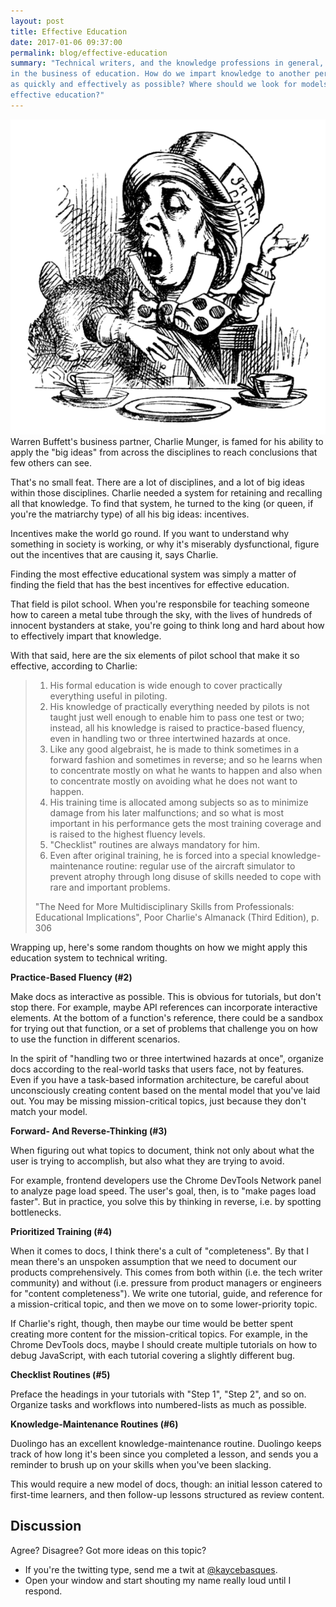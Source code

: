 ```yaml
---
layout: post
title: Effective Education
date: 2017-01-06 09:37:00
permalink: blog/effective-education
summary: "Technical writers, and the knowledge professions in general, are
in the business of education. How do we impart knowledge to another person
as quickly and effectively as possible? Where should we look for models of
effective education?"
---
```


<p>
  <img src="/imgs/mh.svg" class="content__leader"
       alt="An Irrelevant Image Of The Mad Hatter"/>
  Warren Buffett's business partner, Charlie Munger, is famed for his ability
  to apply the "big ideas" from across the disciplines to reach conclusions
  that few others can see.
</p>

That's no small feat. There are a lot of disciplines, and a lot of
big ideas within those disciplines. Charlie needed a system for retaining and
recalling all that knowledge. To find that system, he turned to the king (or
queen, if you're the matriarchy type) of all his big ideas: incentives.

Incentives make the world go round. If you want to understand
why something in society is working, or why it's miserably dysfunctional,
figure out the incentives that are causing it, says Charlie.

Finding the most effective educational system was simply a matter of finding
the field that has the best incentives for effective education.

That field is pilot school. When you're responsbile for teaching someone how
to careen a metal tube through the sky, with the lives of hundreds of innocent 
bystanders at stake, you're going to think long and hard about how to
effectively impart that knowledge.

With that said, here are the six elements of pilot school that make it so
effective, according to Charlie:

<blockquote class="content__quote">
  <ol class="content__quote-list">
    <li>
      His formal education is wide enough to cover practically everything
      useful in piloting.
    </li>
    <li>
      His knowledge of practically everything needed by pilots is not taught
      just well enough to enable him to pass one test or two; instead, all his
      knowledge is raised to practice-based fluency, even in handling two or
      three intertwined hazards at once.
    </li>
    <li>
      Like any good algebraist, he is made to think sometimes in a forward
      fashion and sometimes in reverse; and so he learns when to concentrate
      mostly on what he wants to happen and also when to concentrate mostly
      on avoiding what he does not want to happen.
    </li>
    <li>
      His training time is allocated among subjects so as to minimize damage
      from his later malfunctions; and so what is most important in his
      performance gets the most training coverage and is raised to the highest
      fluency levels.
    </li>
    <li>
      "Checklist" routines are always mandatory for him.
    </li>
    <li>
      Even after original training, he is forced into a special
      knowledge-maintenance routine: regular use of the aircraft simulator to
      prevent atrophy through long disuse of skills needed to cope with rare
      and important problems.
    </li>
  </ol>
  <p class="content__quote-citation">
    "The Need for More Multidisciplinary Skills from Professionals:
    Educational Implications", Poor Charlie's Almanack (Third Edition), p. 306
  </p>
</blockquote>

Wrapping up, here's some random thoughts on how we might apply this
education system to technical writing.

**Practice-Based Fluency (#2)**

Make docs as interactive as possible. This is obvious for tutorials, but don't
stop there. For example, maybe API references can incorporate interactive
elements. At the bottom of a function's reference, there could be a sandbox
for trying out that function, or a set of problems that challenge you on how
to use the function in different scenarios.

In the spirit of "handling two or three intertwined hazards at once",
organize docs according to the real-world tasks that users face, not by
features. Even if you have a task-based information architecture, be careful
about unconsciously creating content based on the mental model that you've
laid out. You may be missing mission-critical topics, just because they don't
match your model.

**Forward- And Reverse-Thinking (#3)**

When figuring out what topics to document, think not only about what the
user is trying to accomplish, but also what they are trying to avoid.

For example, frontend developers use the Chrome DevTools Network panel to
analyze page load speed. The user's goal, then, is to "make pages load
faster". But in practice, you solve this by thinking in reverse, i.e. by
spotting bottlenecks.

**Prioritized Training (#4)**

When it comes to docs, I think there's a cult of "completeness". By that I
mean there's an unspoken assumption that we need to document our products
comprehensively. This comes from both within (i.e. the tech writer community)
and without (i.e. pressure from product managers or engineers for "content
completeness"). We write one tutorial, guide, and reference for a
mission-critical topic, and then we move on to some lower-priority topic.

If Charlie's right, though, then maybe our time would be better spent
creating more content for the mission-critical topics. For example, in the
Chrome DevTools docs, maybe I should create multiple tutorials on how to
debug JavaScript, with each tutorial covering a slightly different bug.

**Checklist Routines (#5)**

Preface the headings in your tutorials with "Step 1", "Step 2", and so
on. Organize tasks and workflows into numbered-lists as much as possible.

**Knowledge-Maintenance Routines (#6)**

Duolingo has an excellent knowledge-maintenance routine. Duolingo keeps track
of how long it's been since you completed a lesson, and
sends you a reminder to brush up on your skills when you've been slacking.

This would require a new model of docs, though: an initial lesson catered
to first-time learners, and then follow-up lessons structured as review
content.

## Discussion

Agree? Disagree? Got more ideas on this topic? 

* If you're the twitting type, send me a twit at
  [@kaycebasques](https://twitter.com/kaycebasques).
* Open your window and start shouting my name really loud until I respond.
